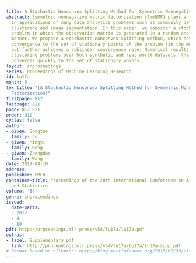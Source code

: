 ```yaml
---
title: A Stochastic Nonconvex Splitting Method for Symmetric Nonnegative Matrix Factorization
abstract: Symmetric nonnegative matrix factorization (SymNMF) plays an important role
  in applications of many data analytics problems such as community detection, document
  clustering and image segmentation. In this paper, we consider a stochastic SymNMF
  problem in which the observation matrix is generated in a random and sequential
  manner. We propose a stochastic nonconvex splitting method, which not only guarantees
  convergence to the set of stationary points of the problem (in the mean-square sense),
  but further achieves a sublinear convergence rate. Numerical results show that for
  clustering problems over both synthetic and real world datasets, the proposed algorithm
  converges quickly to the set of stationary points.
layout: inproceedings
series: Proceedings of Machine Learning Research
id: lu17a
month: 0
tex_title: "{A Stochastic Nonconvex Splitting Method for Symmetric Nonnegative Matrix
  Factorization}"
firstpage: 812
lastpage: 821
page: 812-821
order: 812
cycles: false
author:
- given: Songtao
  family: Lu
- given: Mingyi
  family: Hong
- given: Zhengdao
  family: Wang
date: 2017-04-10
address: 
publisher: PMLR
container-title: Proceedings of the 20th International Conference on Artificial Intelligence
  and Statistics
volume: '54'
genre: inproceedings
issued:
  date-parts:
  - 2017
  - 4
  - 10
pdf: http://proceedings.mlr.press/v54/lu17a/lu17a.pdf
extras:
- label: Supplementary pdf
  link: http://proceedings.mlr.press/v54/lu17a/lu17a/lu17a-supp.pdf
# Format based on citeproc: http://blog.martinfenner.org/2013/07/30/citeproc-yaml-for-bibliographies/
---
```

